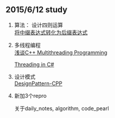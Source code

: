 ## 2015/6/12 study

1. 算法： 设计四则运算  
   [将中缀表达式转化为后缀表达式](http://www.nowamagic.net/librarys/veda/detail/2307 "http://www.nowamagic.net/librarys/veda/detail/2307")

2. 多线程编程  
   [浅谈C++ Multithreading Programming](http://dreamrunner.org/blog/2014/08/07/C-multithreading-programming/ "http://dreamrunner.org/blog/2014/08/07/C-multithreading-programming/")  

    [Threading in C#](http://www.albahari.com/threading/ "http://www.albahari.com/threading/")
  

3. 设计模式  
   [DesignPattern-CPP ](https://github.com/shishougang/DesignPattern-CPP "https://github.com/shishougang/DesignPattern-CPP")

4. 新加3个repro

     关于daily_notes, algorithm, code_pearl